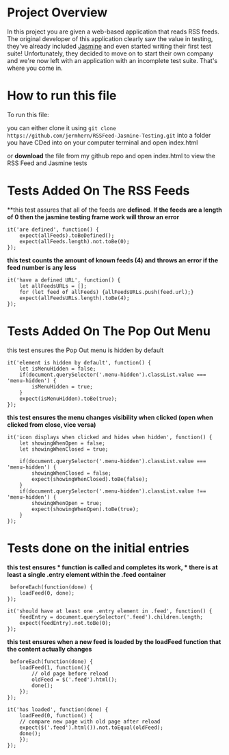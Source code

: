 # Project Overview

In this project you are given a web-based application that reads RSS feeds. The original developer of this application clearly saw the value in testing, they've already included [Jasmine](http://jasmine.github.io/) and even started writing their first test suite! Unfortunately, they decided to move on to start their own company and we're now left with an application with an incomplete test suite. That's where you come in.


# How to run this file
To run this file: 

you can either clone it using `git clone https://github.com/jermhern/RSSFeed-Jasmine-Testing.git` into a folder you have CDed into on your computer terminal and open index.html

or **download** the file from my github repo and open index.html to view the RSS Feed and Jasmine tests

Tests Added On The RSS Feeds
============================
**this test assures that all of the feeds are **defined**. 
**If the feeds are a length of 0 then the jasmine testing frame work will throw an error**

    it('are defined', function() {
        expect(allFeeds).toBeDefined();
        expect(allFeeds.length).not.toBe(0);
    });


**this test counts the amount of known feeds (4) and throws an error if the feed number is any less**



    it('have a defined URL', function() {
        let allFeedsURLs = [];
        for (let feed of allFeeds) {allFeedsURLs.push(feed.url);}
        expect(allFeedsURLs.length).toBe(4);
    });

Tests Added On The Pop Out Menu
===============================
this test ensures the Pop Out menu is hidden by default 



    it('element is hidden by default', function() {
        let isMenuHidden = false;
        if(document.querySelector('.menu-hidden').classList.value === 'menu-hidden') {
            isMenuHidden = true;
        }
        expect(isMenuHidden).toBe(true);
    });

**this test ensures the menu changes visibility when clicked 
(open when clicked from close, vice versa)**



    it('icon displays when clicked and hides when hidden', function() {
        let showingWhenOpen = false;
        let showingWhenClosed = true;

        if(document.querySelector('.menu-hidden').classList.value === 'menu-hidden') {
            showingWhenClosed = false;
            expect(showingWhenClosed).toBe(false);
        }
        if(document.querySelector('.menu-hidden').classList.value !== 'menu-hidden') {
            showingWhenOpen = true;
            expect(showingWhenOpen).toBe(true);
        }
    });

Tests done on the initial entries
=================================
**this test ensures 
         * function is called and completes its work, 
         * there is at least a single .entry element within the .feed container**
         
         
         
     beforeEach(function(done) {
        loadFeed(0, done);
    });

    it('should have at least one .entry element in .feed', function() {       
        feedEntry = document.querySelector('.feed').children.length;
        expect(feedEntry).not.toBe(0);
    });

**this test ensures when a new feed is loaded by the loadFeed 
function that the content actually changes**



     beforeEach(function(done) {
        loadFeed(1, function(){
            // old page before reload
            oldFeed = $('.feed').html();
            done();
        });
    });

    it('has loaded', function(done) {
        loadFeed(0, function() {
        // compare new page with old page after reload
        expect($('.feed').html()).not.toEqual(oldFeed);
        done();
        });
    }); 
